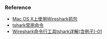 







### Reference

- [Mac OS X上使用Wireshark抓包](https://www.cnblogs.com/xd502djj/p/11170676.html)
- [tshark常用命令](https://www.it610.com/article/1298193016938373120.htm)
- [Wireshark命令行工具tshark详解(含例子)-01](https://www.cnblogs.com/liun1994/p/6142505.html)
